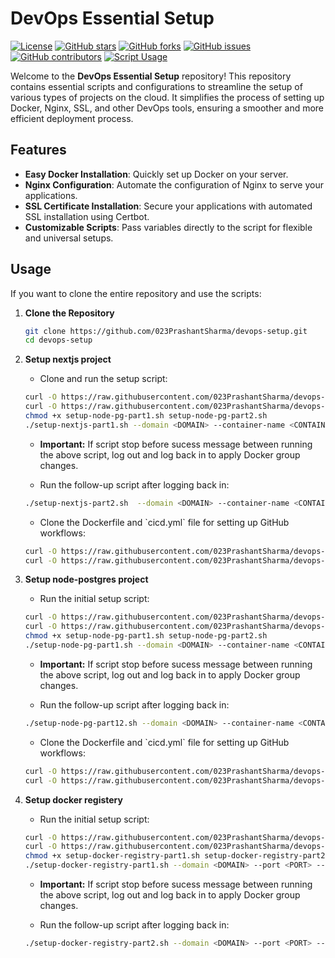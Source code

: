 
# DevOps Essential Setup

[![License](https://img.shields.io/github/license/023PrashantSharma/devops-setup)](LICENSE)
[![GitHub stars](https://img.shields.io/github/stars/023PrashantSharma/devops-setup)](https://github.com/023PrashantSharma/devops-setup/stargazers)
[![GitHub forks](https://img.shields.io/github/forks/023PrashantSharma/devops-setup)](https://github.com/023PrashantSharma/devops-setup/network)
[![GitHub issues](https://img.shields.io/github/issues/023PrashantSharma/devops-setup)](https://github.com/023PrashantSharma/devops-setup/issues)
[![GitHub contributors](https://img.shields.io/github/contributors/023PrashantSharma/devops-setup)](https://github.com/023PrashantSharma/devops-setup/graphs/contributors)
[![Script Usage](https://img.shields.io/badge/Script%20Usage-0-brightgreen)](https://github.com/023PrashantSharma/devops-setup)

Welcome to the **DevOps Essential Setup** repository! This repository contains essential scripts and configurations to streamline the setup of various types of projects on the cloud. It simplifies the process of setting up Docker, Nginx, SSL, and other DevOps tools, ensuring a smoother and more efficient deployment process.

## Features

- **Easy Docker Installation**: Quickly set up Docker on your server.
- **Nginx Configuration**: Automate the configuration of Nginx to serve your applications.
- **SSL Certificate Installation**: Secure your applications with automated SSL installation using Certbot.
- **Customizable Scripts**: Pass variables directly to the script for flexible and universal setups.

## Usage

If you want to clone the entire repository and use the scripts:

1. **Clone the Repository**

   ```sh
   git clone https://github.com/023PrashantSharma/devops-setup.git
   cd devops-setup
   ```

2. **Setup nextjs project**

   - Clone and run the setup script:
   ```sh
   curl -O https://raw.githubusercontent.com/023PrashantSharma/devops-setup/main/setup-script/setup-node-pg-part1.sh
   curl -O https://raw.githubusercontent.com/023PrashantSharma/devops-setup/main/setup-script/setup-node-pg-part2.sh
   chmod +x setup-node-pg-part1.sh setup-node-pg-part2.sh
   ./setup-nextjs-part1.sh --domain <DOMAIN> --container-name <CONTAINER_NAME> --image-name <IMAGE_NAME> --port <PORT> --email <EMAIL>
   ```
   - **Important:** If script stop before sucess message between running the above script, log out and log back in to apply Docker group changes.
   
   - Run the follow-up script after logging back in:
   ```sh
   ./setup-nextjs-part2.sh  --domain <DOMAIN> --container-name <CONTAINER_NAME> --image-name <IMAGE_NAME> --port <PORT> --email <EMAIL>
   ```
   - Clone the Dockerfile and \`cicd.yml\` file for setting up GitHub workflows:
   ```sh
   curl -O https://raw.githubusercontent.com/023PrashantSharma/devops-setup/tree/main/github-workflow/nextjs/Dockerfile
   curl -O https://raw.githubusercontent.com/023PrashantSharma/devops-setup/tree/main/github-workflow/nextjs/cicd.yml
   ```

3. **Setup node-postgres project**

   - Run the initial setup script:
   ```sh
   curl -O https://raw.githubusercontent.com/023PrashantSharma/devops-setup/main/setup-script/setup-node-pg-part1.sh
   curl -O https://raw.githubusercontent.com/023PrashantSharma/devops-setup/main/setup-script/setup-node-pg-part2.sh
   chmod +x setup-node-pg-part1.sh setup-node-pg-part2.sh 
   ./setup-node-pg-part1.sh --domain <DOMAIN> --container-name <CONTAINER_NAME> --image-name <IMAGE_NAME> --port <PORT> --db-port <DB_PORT> --email <EMAIL>
   ```
   - **Important:** If script stop before sucess message between running the above script, log out and log back in to apply Docker group changes.
   
   - Run the follow-up script after logging back in:
   ```sh
   ./setup-node-pg-part12.sh --domain <DOMAIN> --container-name <CONTAINER_NAME> --image-name <IMAGE_NAME> --port <PORT> --db-port <DB_PORT> --email <EMAIL>
   ```

   - Clone the Dockerfile and \`cicd.yml\` file for setting up GitHub workflows:
   ```sh
   curl -O https://raw.githubusercontent.com/023PrashantSharma/devops-setup/main/github-workflow/node-postgres/Dockerfile
   curl -O https://raw.githubusercontent.com/023PrashantSharma/devops-setup/main/github-workflow/node-postgres/cicd.yml
   ```
3. **Setup docker registery**

   - Run the initial setup script:
   ```sh
   curl -O https://raw.githubusercontent.com/023PrashantSharma/devops-setup/main/setup-script/setup-docker-registry-part1.sh
   curl -O https://raw.githubusercontent.com/023PrashantSharma/devops-setup/main/setup-script/setup-docker-registry-part2.sh
   chmod +x setup-docker-registry-part1.sh setup-docker-registry-part2.sh
   ./setup-docker-registry-part1.sh --domain <DOMAIN> --port <PORT> --email <EMAIL>  --username <USERNAME> --password <PASSWORD>
   ```
   - **Important:** If script stop before sucess message between running the above script, log out and log back in to apply Docker group changes.
   
   - Run the follow-up script after logging back in:
   ```sh
   ./setup-docker-registry-part2.sh --domain <DOMAIN> --port <PORT> --email <EMAIL>  --username <USERNAME> --password <PASSWORD>
   ```

